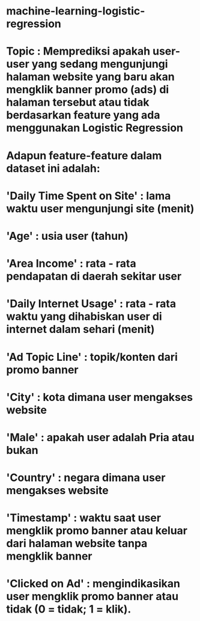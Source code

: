 # machine-learning-logistic-regression
# Topic : Memprediksi apakah user-user yang sedang mengunjungi halaman website yang baru akan mengklik banner promo (ads) di halaman tersebut atau tidak berdasarkan feature yang ada menggunakan Logistic Regression
# Adapun feature-feature dalam dataset ini adalah:
#	'Daily Time Spent on Site' : lama waktu user mengunjungi site (menit)
#	'Age' : usia user (tahun)
#	'Area Income' : rata - rata pendapatan di daerah sekitar user
#	'Daily Internet Usage' : rata - rata waktu yang dihabiskan user di internet dalam sehari (menit)
#	'Ad Topic Line' : topik/konten dari promo banner
#	'City' : kota dimana user mengakses website
#	'Male' : apakah user adalah Pria atau bukan
#	'Country' : negara dimana user mengakses website
#	'Timestamp' : waktu saat user mengklik promo banner atau keluar dari halaman website tanpa mengklik banner
#	'Clicked on Ad' : mengindikasikan user mengklik promo banner atau tidak (0 = tidak; 1 = klik).

